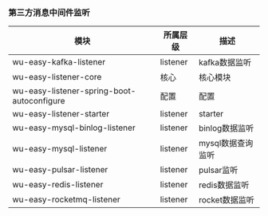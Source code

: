 ### 第三方消息中间件监听

| 模块                                         | 所属层级     | 描述          |
|--------------------------------------------|----------|-------------| 
| wu-easy-kafka-listener                     | listener | kafka数据监听   |
| wu-easy-listener-core                      | 核心       | 核心模块        |
| wu-easy-listener-spring-boot-autoconfigure | 配置       | 配置          |
| wu-easy-listener-starter                   | listener | starter     |
| wu-easy-mysql-binlog-listener              | listener | binlog数据监听  |
| wu-easy-mysql-listener                     | listener | mysql数据查询监听 |
| wu-easy-pulsar-listener                    | listener | pulsar监听    |
| wu-easy-redis-listener                     | listener | redis数据监听   |
| wu-easy-rocketmq-listener                  | listener | rocket数据监听  |



